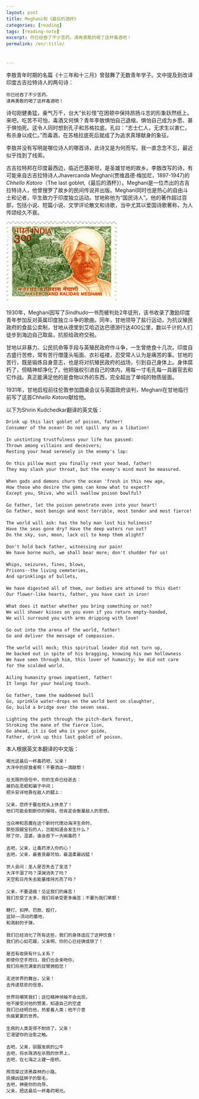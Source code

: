 ```yaml
---
layout: post
title: Meghani和《最后的酒杯》
categories: [reading]
tags: [reading-note]
excerpt: 你已经吞了不少苦药。请再勇敢的喝了这杯毒酒吧！
permalink: /en/:title/


---
```


李敖青年时期的名篇《十三年和十三月》曾鼓舞了无数青年学子。文中提及到改译印度古吉拉特诗人的两句诗：
```
你已经吞了不少苦药。
请再勇敢的喝了这杯毒酒吧！
```
诗句刚健勇猛，豪气万千，台大“长衫怪”在困顿中保持昂扬斗志的形象跃然纸上。来吧，吃苦不可怕，毒酒又何惧？青年李敖惧怕自己退缩，惧怕自己成为乡愿、甚于惧怕死。这令人同时想到孔子和苏格拉底。孔曰：“志士仁人，无求生以害仁，有杀身以成仁。”而毒酒，在苏格拉底死后就成了为追求真理献身的象征。

李敖并没有写明是哪位诗人的哪首诗，此诗又是为何而写。我一直念念不忘，最近似乎找到了线索。

古吉拉特邦在印度最西边，临近巴基斯坦，是圣雄甘地的故乡。李敖改写的诗，有可能来自古吉拉特诗人Jhavercanda Meghani(贾维昌德·梅加尼，1897-1947)的*Chhello Katoro*（The last goblet,《最后的酒杯》）。Meghani是一位杰出的古吉拉特诗人，他曾搜罗了故乡的民间传说并出版。Meghani同时也是热心的自由斗士和记者，毕生致力于印度独立运动。甘地称他为“国民诗人”。他的著作超过百部，包括小说、短篇小说、文学评论散文和诗歌，当中尤其以爱国诗歌著称，为人传颂经久不衰。

<img alt="1999年印度邮票上的梅加尼" src="/assets/Jhaverchand_Meghani_1999_stamp_of_India.jpeg" style="width: 300px" />

1930年，Meghani因写了*Sindhudo*一书而被判处2年徒刑，该书收录了激励印度青年参加反对英属印度独立斗争的歌曲。同年，甘地领导了盐行运动，为抗议殖民政府的食盐公卖制，甘地从德里到艾哈迈达巴德游行达400公里，数以千计的人们徒步到海边自己取盐，抗拒给政府交税。

甘地以非暴力、公民抗命等手段与英殖民政府作斗争，一生曾绝食十几次。印度自古盛行苦修，常有苦行僧蓬头垢面、衣衫褴褛，忍受常人认为是痛苦的事。甘地的苦行，既是锻炼自身意志，也是将对抗殖民政府的战场，引到自己身体上。身体腐朽了，但精神却净化了。他把强权引进自己的体内，用每一寸毛孔每一具器官去和它作战。真正能满足他的是食物以外的东西，完全超出了单纯的物质层面。

1931年，甘地启程前往伦敦参加圆桌会议与英国政府谈判，Meghani在甘地临行前写了这首*Chhello Katoro*献给他。

以下为Shirin Kudchedkar翻译的英文版：

```
Drink up this last goblet of poison, father!
Consumer of the ocean! Do not spill any as a libation!

In unstinting trustfulness your life has passed:
Thrown among villains and deceivers;
Resting your head serenely in the enemy's lap:

On this pillow must you finally rest your head, father!
They may slash your throat, but the enemy's mind must be measured.

When gods and demons churn the ocean 'fresh in this new age,
How those who desire the gems can know what to expect?
Except you, Shiva, who will swallow poison bowlful?

Go father, let the poison penetrate even into your heart!
Go father, most benign and most terrible, most tender and most fierce!

The world will ask: has the holy man lost his holiness?
Have the seas gone dry? Have the deep waters run out?
Do the sky, sun, moon, lack oil to keep them alight?

Don't hold back father, witnessing our pain!
We have borne much, we shall bear more; don't shudder for us!

Whips, seizures, fines, blows,
Prisons--the living cemeteries,
And sprinklings of bullets,

We have digested all of them, our bodies are attuned to this diet!
Our flower-like hearts, father, you have cast in iron!

What does it matter whether you bring something or not?
We will shower kisses on you even if you return empty-handed,
We will surround you with arms dripping with love!

Go out into the arena of the world, father!
Go and deliver the message of compassion.

The world will mock; this spiritual leader did not turn up,
He backed out in spite of his bragging, knowing his own hollowness
We have seen through him, this lover of humanity; he did not care
for the scalded world.

Ailing humanity grows impatient, father!
It longs for your healing touch.

Go father, tame the maddened bull
Go, sprinkle water-drops on the world bent on slaughter,
Go, build a bridge over the seven seas.

Lighting the path through the pitch-dark forest,
Stroking the mane of the fierce lion,
Go ahead, it is God who is your guide,
Father, drink up this last goblet of poison.
```

本人根据英文本翻译的中文版：
```
喝光这最后一杯毒药吧，父亲！
大洋中的掠食者啊！不要洒出一滴献祭！

在无限的信任中，你的生命已经逝去：
被扔在恶棍和骗子中间；
把头安详地靠在敌人的腿上：

父亲，您终于要在枕头上休息了！
他们可能会割断你的喉咙，但肯定会衡量敌人的思想。

当众神和恶魔在这个新时代搅动海洋生命时，
那些觊觎宝石的人，岂能知道会发生什么？
除了你，湿婆，谁会吞下一大碗毒药？

去吧，父亲，让毒药渗入你的心！
去吧，父亲，最善良最可怕，最温柔最凶猛！

世人会问：圣人是否失去了圣洁？
大洋干涸了吗？深渊消失了吗？
天空和日月失去能量维持光亮了吗？

父亲，不要退缩！见证我们的痛苦！
我们忍受了太多，我们将承受更多痛苦；不要为我们寒颤！

鞭打、扣押、罚款、殴打，
监狱——流动的墓地，
和溅射的子弹，

我们已经消化了所有这些，我们的身体适应了这种饮食！
我们的心如花瓣，父亲啊，你的心已经铸成铁了！

是否有收获有什么关系？
即使你空手而归，我们也会亲吻你，
我们将用充满爱的双臂拥抱您！

走进世界的舞台，父亲！
去传递慈悲的信息。

世界将嘲笑我们；这位精神领袖不会出现，
他不接受对他的赞美，知道自己的空虚
我们已经明白他，热爱着人类；他不介意
伤痕累累的世界。

生病的人类变得不耐烦了，父亲！
它渴望你的治愈之触。

去吧，父亲，驯服发疯的公牛
去吧，将水珠洒在杀戮的世界上，
去吧，在七海之上建一座桥。

照亮穿过漆黑森林的小路，
抚摸凶猛狮子的鬃毛，
去吧，神是你的向导，
父亲，把这最后一杯毒药喝光。
```